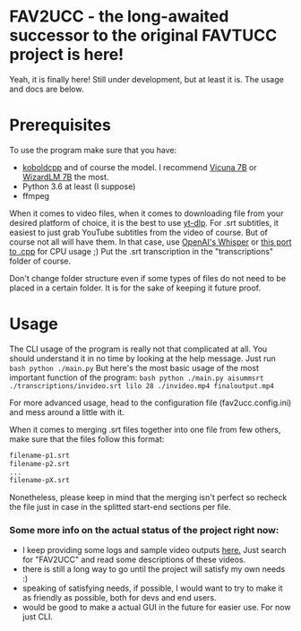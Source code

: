 # FAV2UCC - the long-awaited successor to the original FAVTUCC project is here!
Yeah, it is finally here! Still under development, but at least it is. The usage and docs are below.

# Prerequisites
To use the program make sure that you have:
- [koboldcpp](https://github.com/LostRuins/koboldcpp) and of course the model. I recommend [Vicuna 7B](https://huggingface.co/eachadea/ggml-vicuna-7b-1.1) or [WizardLM 7B](https://huggingface.co/TheBloke/WizardLM-7B-uncensored-GGML) the most.
- Python 3.6 at least (I suppose)
- ffmpeg

When it comes to video files, when it comes to downloading file from your desired platform of choice, it is the best to use [yt-dlp](https://github.com/yt-dlp/yt-dlp).
For .srt subtitles, it easiest to just grab YouTube subtitles from the video of course. But of course not all will have them. In that case, use [OpenAI's Whisper](https://github.com/openai/whisper) or [this port to .cpp](https://github.com/ggerganov/whisper.cpp) for CPU usage ;) Put the .srt transcription in the "transcriptions" folder of course.

Don't change folder structure even if some types of files do not need to be placed in a certain folder. It is for the sake of keeping it future proof.

# Usage
The CLI usage of the program is really not that complicated at all. You should understand it in no time by looking at the help message. Just run ```bash python ./main.py```
But here's the most basic usage of the most important function of the program: ```bash python ./main.py aisummsrt ./transcriptions/invideo.srt lilo 28 ./invideo.mp4 finaloutput.mp4```

For more advanced usage, head to the configuration file (fav2ucc.config.ini) and mess around a little with it.

When it comes to merging .srt files together into one file from few others, make sure that the files follow this format:
```bash
filename-p1.srt
filename-p2.srt
...
filename-pX.srt
```
Nonetheless, please keep in mind that the merging isn't perfect so recheck the file just in case in the splitted start-end sections per file.

### Some more info on the actual status of the project right now:
- I keep providing some logs and sample video outputs [here.](https://www.youtube.com/@__Ianr__) Just search for "FAV2UCC" and read some descriptions of these videos.
- there is still a long way to go until the project will satisfy my own needs :)
- speaking of satisfying needs, if possible, I would want to try to make it as friendly as possible, both for devs and end users.
- would be good to make a actual GUI in the future for easier use. For now just CLI.
